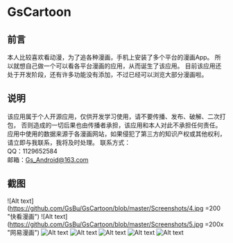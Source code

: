 # GsCartoon
## 前言
本人比较喜欢看动漫，为了追各种漫画，手机上安装了多个平台的漫画App。
所以就想自己做一个可以看各平台漫画的应用，从而诞生了该应用。
目前该应用还处于开发阶段，还有许多功能没有添加，不过已经可以浏览大部分漫画啦。
## 说明
该应用属于个人开源应用，仅供开发学习使用，请不要传播、发布、破解、二次打包，
否则造成的一切后果也由传播者承担，该应用和本人对此不承担任何责任。
应用中使用的数据来源于各漫画网站，如果侵犯了第三方的知识产权或其他权利，
请立即与我联系，我将及时处理。
联系方式： <br/>
QQ：1129652584 <br/>
邮箱：Gs_Android@163.com
## 截图
![Alt text](https://github.com/GsBu/GsCartoon/blob/master/Screenshots/4.jpg =200 "快看漫画")
![Alt text](https://github.com/GsBu/GsCartoon/blob/master/Screenshots/5.jpg =200x "网易漫画")
![Alt text](https://github.com/GsBu/GsCartoon/blob/master/Screenshots/6.jpg "动漫之家")
![Alt text](https://github.com/GsBu/GsCartoon/blob/master/Screenshots/1.jpg "历史记录")
![Alt text](https://github.com/GsBu/GsCartoon/blob/master/Screenshots/7.jpg)
![Alt text](https://github.com/GsBu/GsCartoon/blob/master/Screenshots/2.jpg)
![Alt text](https://github.com/GsBu/GsCartoon/blob/master/Screenshots/3.jpg)
